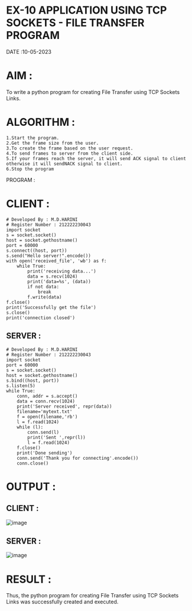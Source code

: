 # EX-10 APPLICATION USING TCP SOCKETS - FILE TRANSFER PROGRAM

DATE :10-05-2023

# AIM :
To write a python program for creating File Transfer using TCP Sockets Links.

# ALGORITHM :
```
1.Start the program.
2.Get the frame size from the user.
3.To create the frame based on the user request.
4.To send frames to server from the client side.
5.If your frames reach the server, it will send ACK signal to client otherwise it will sendNACK signal to client.
6.Stop the program
```
PROGRAM :
# CLIENT :
```
# Developed By : M.D.HARINI
# Register Number : 212222230043
import socket
s = socket.socket()
host = socket.gethostname()
port = 60000
s.connect((host, port))
s.send("Hello server!".encode())
with open('received_file', 'wb') as f:
    while True:
        print('receiving data...')
        data = s.recv(1024)
        print('data=%s', (data))
        if not data:
            break
        f.write(data)
f.close()
print('Successfully get the file')
s.close()
print('connection closed')
```
## SERVER :
```
# Developed By : M.D.HARINI
# Register Number : 212222230043
import socket
port = 60000
s = socket.socket()
host = socket.gethostname()
s.bind((host, port))
s.listen(5)
while True:
    conn, addr = s.accept()
    data = conn.recv(1024)
    print('Server received', repr(data))
    filename='mytext.txt'
    f = open(filename,'rb')
    l = f.read(1024)
    while (l):
        conn.send(l)
        print('Sent ',repr(l))
        l = f.read(1024)
    f.close()
    print('Done sending')
    conn.send('Thank you for connecting'.encode())
    conn.close()
```
# OUTPUT :
## CLIENT :
![image](https://github.com/harinidq/EX-10/assets/113497680/da00a945-66b5-4f95-aa8a-d936b26abb9a)


## SERVER :
![image](https://github.com/harinidq/EX-10/assets/113497680/eea6741c-0fe2-4c46-a7eb-4121c34ca9fc)


# RESULT :
Thus, the python program for creating File Transfer using TCP Sockets Links was successfully created and executed.
